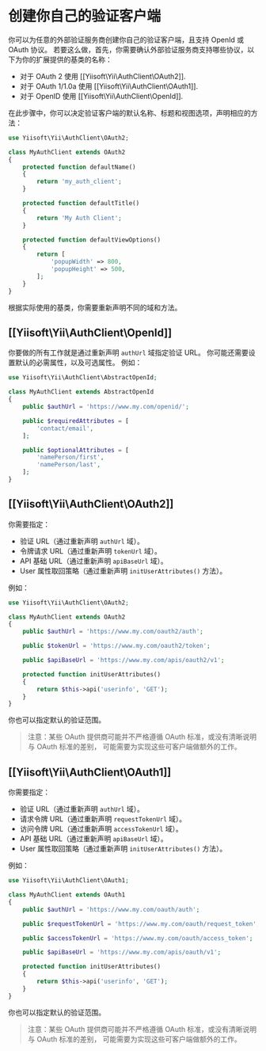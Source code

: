 创建你自己的验证客户端
======================

你可以为任意的外部验证服务商创建你自己的验证客户端，且支持 OpenId 或 OAuth 协议。
若要这么做，首先，你需要确认外部验证服务商支持哪些协议，以下为你的扩展提供的基类的名称：

 - 对于 OAuth 2 使用 [[Yiisoft\Yii\AuthClient\OAuth2]].
 - 对于 OAuth 1/1.0a 使用 [[Yiisoft\Yii\AuthClient\OAuth1]].
 - 对于 OpenID 使用 [[Yiisoft\Yii\AuthClient\OpenId]].

在此步骤中，你可以决定验证客户端的默认名称、标题和视图选项，声明相应的方法：

```php
use Yiisoft\Yii\AuthClient\OAuth2;

class MyAuthClient extends OAuth2
{
    protected function defaultName()
    {
        return 'my_auth_client';
    }

    protected function defaultTitle()
    {
        return 'My Auth Client';
    }

    protected function defaultViewOptions()
    {
        return [
            'popupWidth' => 800,
            'popupHeight' => 500,
        ];
    }
}
```

根据实际使用的基类，你需要重新声明不同的域和方法。

## [[Yiisoft\Yii\AuthClient\OpenId]]

你要做的所有工作就是通过重新声明 `authUrl` 域指定验证 URL。
你可能还需要设置默认的必需属性，以及可选属性。
例如：

```php
use Yiisoft\Yii\AuthClient\AbstractOpenId;

class MyAuthClient extends AbstractOpenId
{
    public $authUrl = 'https://www.my.com/openid/';

    public $requiredAttributes = [
        'contact/email',
    ];

    public $optionalAttributes = [
        'namePerson/first',
        'namePerson/last',
    ];
}
```

## [[Yiisoft\Yii\AuthClient\OAuth2]]

你需要指定：

- 验证 URL（通过重新声明 `authUrl` 域）。
- 令牌请求 URL（通过重新声明 `tokenUrl` 域）。
- API 基础 URL（通过重新声明 `apiBaseUrl` 域）。
- User 属性取回策略（通过重新声明 `initUserAttributes()` 方法）。

例如：

```php
use Yiisoft\Yii\AuthClient\OAuth2;

class MyAuthClient extends OAuth2
{
    public $authUrl = 'https://www.my.com/oauth2/auth';

    public $tokenUrl = 'https://www.my.com/oauth2/token';

    public $apiBaseUrl = 'https://www.my.com/apis/oauth2/v1';

    protected function initUserAttributes()
    {
        return $this->api('userinfo', 'GET');
    }
}
```

你也可以指定默认的验证范围。

> 注意：某些 OAuth 提供商可能并不严格遵循 OAuth 标准，或没有清晰说明与 OAuth 标准的差别，
  可能需要为实现这些可客户端做额外的工作。

## [[Yiisoft\Yii\AuthClient\OAuth1]]

你需要指定：

- 验证 URL（通过重新声明 `authUrl` 域）。
- 请求令牌 URL（通过重新声明 `requestTokenUrl` 域）。
- 访问令牌 URL（通过重新声明 `accessTokenUrl` 域）。
- API 基础 URL（通过重新声明 `apiBaseUrl` 域）。
- User 属性取回策略（通过重新声明 `initUserAttributes()` 方法）。

例如：

```php
use Yiisoft\Yii\AuthClient\OAuth1;

class MyAuthClient extends OAuth1
{
    public $authUrl = 'https://www.my.com/oauth/auth';

    public $requestTokenUrl = 'https://www.my.com/oauth/request_token';

    public $accessTokenUrl = 'https://www.my.com/oauth/access_token';

    public $apiBaseUrl = 'https://www.my.com/apis/oauth/v1';

    protected function initUserAttributes()
    {
        return $this->api('userinfo', 'GET');
    }
}
```

你也可以指定默认的验证范围。

> 注意：某些 OAuth 提供商可能并不严格遵循 OAuth 标准，或没有清晰说明与 OAuth 标准的差别，
  可能需要为实现这些可客户端做额外的工作。

